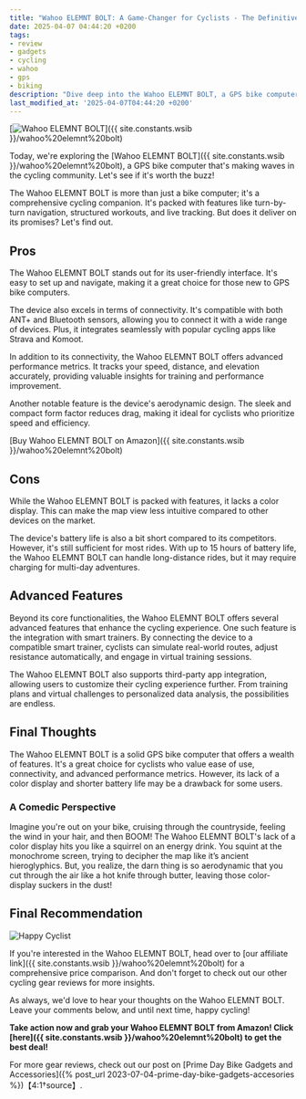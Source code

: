 ```yaml
---
title: "Wahoo ELEMNT BOLT: A Game-Changer for Cyclists - The Definitive Review"
date: 2025-04-07 04:44:20 +0200
tags:
- review
- gadgets
- cycling
- wahoo
- gps
- biking
description: "Dive deep into the Wahoo ELEMNT BOLT, a GPS bike computer that's revolutionizing the cycling world. Discover every aspect in our extensive review."
last_modified_at: '2025-04-07T04:44:20 +0200'
---
```


[![Wahoo ELEMNT BOLT](https://i.imgur.com/4JZjzKSm.jpg)]({{ site.constants.wsib }}/wahoo%20elemnt%20bolt)

Today, we're exploring the [Wahoo ELEMNT BOLT]({{ site.constants.wsib }}/wahoo%20elemnt%20bolt), a GPS bike computer that's making waves in the cycling community. Let's see if it's worth the buzz!

The Wahoo ELEMNT BOLT is more than just a bike computer; it's a comprehensive cycling companion. It's packed with features like turn-by-turn navigation, structured workouts, and live tracking. But does it deliver on its promises? Let's find out.

## Pros

The Wahoo ELEMNT BOLT stands out for its user-friendly interface. It's easy to set up and navigate, making it a great choice for those new to GPS bike computers.

The device also excels in terms of connectivity. It's compatible with both ANT+ and Bluetooth sensors, allowing you to connect it with a wide range of devices. Plus, it integrates seamlessly with popular cycling apps like Strava and Komoot.

In addition to its connectivity, the Wahoo ELEMNT BOLT offers advanced performance metrics. It tracks your speed, distance, and elevation accurately, providing valuable insights for training and performance improvement.

Another notable feature is the device's aerodynamic design. The sleek and compact form factor reduces drag, making it ideal for cyclists who prioritize speed and efficiency.

[Buy Wahoo ELEMNT BOLT on Amazon]({{ site.constants.wsib }}/wahoo%20elemnt%20bolt)

## Cons

While the Wahoo ELEMNT BOLT is packed with features, it lacks a color display. This can make the map view less intuitive compared to other devices on the market.

The device's battery life is also a bit short compared to its competitors. However, it's still sufficient for most rides. With up to 15 hours of battery life, the Wahoo ELEMNT BOLT can handle long-distance rides, but it may require charging for multi-day adventures.

## Advanced Features

Beyond its core functionalities, the Wahoo ELEMNT BOLT offers several advanced features that enhance the cycling experience. One such feature is the integration with smart trainers. By connecting the device to a compatible smart trainer, cyclists can simulate real-world routes, adjust resistance automatically, and engage in virtual training sessions.

The Wahoo ELEMNT BOLT also supports third-party app integration, allowing users to customize their cycling experience further. From training plans and virtual challenges to personalized data analysis, the possibilities are endless.

## Final Thoughts

The Wahoo ELEMNT BOLT is a solid GPS bike computer that offers a wealth of features. It's a great choice for cyclists who value ease of use, connectivity, and advanced performance metrics. However, its lack of a color display and shorter battery life may be a drawback for some users.

### A Comedic Perspective

Imagine you're out on your bike, cruising through the countryside, feeling the wind in your hair, and then BOOM! The Wahoo ELEMNT BOLT's lack of a color display hits you like a squirrel on an energy drink. You squint at the monochrome screen, trying to decipher the map like it’s ancient hieroglyphics. But, you realize, the darn thing is so aerodynamic that you cut through the air like a hot knife through butter, leaving those color-display suckers in the dust!

## Final Recommendation

![Happy Cyclist](https://i.imgur.com/UmrVWy4m.jpg)

If you're interested in the Wahoo ELEMNT BOLT, head over to [our affiliate link]({{ site.constants.wsib }}/wahoo%20elemnt%20bolt) for a comprehensive price comparison. And don't forget to check out our other cycling gear reviews for more insights.

As always, we'd love to hear your thoughts on the Wahoo ELEMNT BOLT. Leave your comments below, and until next time, happy cycling!

**Take action now and grab your Wahoo ELEMNT BOLT from Amazon! Click [here]({{ site.constants.wsib }}/wahoo%20elemnt%20bolt) to get the best deal!**

For more gear reviews, check out our post on [Prime Day Bike Gadgets and Accessories]({% post_url 2023-07-04-prime-day-bike-gadgets-accesories %})【4:1†source】.
